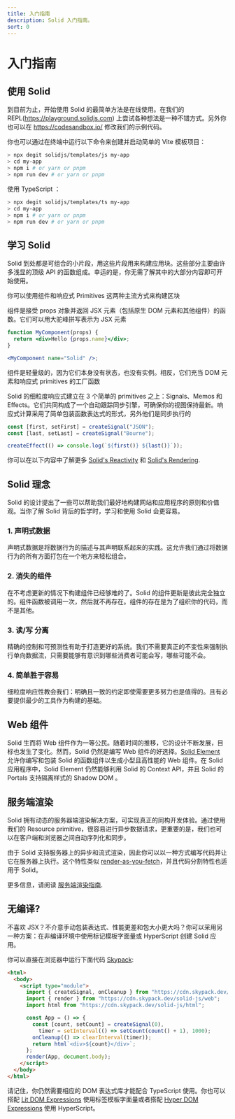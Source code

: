```yaml
---
title: 入门指南
description: Solid 入门指南。
sort: 0
---
```


# 入门指南

## 使用 Solid

到目前为止，开始使用 Solid 的最简单方法是在线使用。在我们的 REPL(https://playground.solidjs.com) 上尝试各种想法是一种不错方式。另外你也可以在 https://codesandbox.io/ 修改我们的示例代码。

你也可以通过在终端中运行以下命令来创建并启动简单的 Vite 模板项目：

```sh
> npx degit solidjs/templates/js my-app
> cd my-app
> npm i # or yarn or pnpm
> npm run dev # or yarn or pnpm
```

使用 TypeScript ：

```sh
> npx degit solidjs/templates/ts my-app
> cd my-app
> npm i # or yarn or pnpm
> npm run dev # or yarn or pnpm
```

## 学习 Solid

Solid 到处都是可组合的小片段，用这些片段用来构建应用块。这些部分主要由许多浅显的顶级 API 的函数组成。幸运的是，你无需了解其中的大部分内容即可开始使用。

你可以使用组件和响应式 Primitives 这两种主流方式来构建区块

组件是接受 props 对象并返回 JSX 元素（包括原生 DOM 元素和其他组件）的函数。它们可以用大驼峰拼写表示为 JSX 元素

```jsx
function MyComponent(props) {
  return <div>Hello {props.name}</div>;
}

<MyComponent name="Solid" />;
```

组件是轻量级的，因为它们本身没有状态，也没有实例。相反，它们充当 DOM 元素和响应式 primitives 的工厂函数

Solid 的细粒度响应式建立在 3 个简单的 primitives 之上：Signals、Memos 和 Effects。它们共同构成了一个自动跟踪同步引擎，可确保你的视图保持最新。响应式计算采用了简单包装函数表达式的形式，另外他们是同步执行的

```js
const [first, setFirst] = createSignal("JSON");
const [last, setLast] = createSignal("Bourne");

createEffect(() => console.log(`${first()} ${last()}`));
```

你可以在以下内容中了解更多 [Solid's Reactivity](https://www.solidjs.com/docs/latest#reactivity) 和 [Solid's Rendering](https://www.solidjs.com/docs/latest#rendering).

## Solid 理念

Solid 的设计提出了一些可以帮助我们最好地构建网站和应用程序的原则和价值观。当你了解 Solid 背后的哲学时，学习和使用 Solid 会更容易。

### 1. 声明式数据

声明式数据是将数据行为的描述与其声明联系起来的实践。这允许我们通过将数据行为的所有方面打包在一个地方来轻松组合。

### 2. 消失的组件

在不考虑更新的情况下构建组件已经够难的了。Solid 的组件更新是彼此完全独立的。组件函数被调用一次，然后就不再存在。组件的存在是为了组织你的代码，而不是其他。

### 3. 读/写 分离

精确的控制和可预测性有助于打造更好的系统。我们不需要真正的不变性来强制执行单向数据流，只需要能够有意识到哪些消费者可能会写，哪些可能不会。

### 4. 简单胜于容易

细粒度响应性教会我们：明确且一致的约定即使需要更多努力也是值得的。且有必要提供最少的工具作为构建的基础。

## Web 组件

Solid 生而将 Web 组件作为一等公民。随着时间的推移，它的设计不断发展，目标也发生了变化。然而，Solid 仍然是编写 Web 组件的好选择。[Solid Element](https://github.com/solidjs/solid/tree/main/packages/solid-element) 允许你编写和包装 Solid 的函数组件以生成小型且高性能的 Web 组件。在 Solid 应用程序中，Solid Element 仍然能够利用 Solid 的 Context API，并且 Solid 的 Portals 支持隔离样式的 Shadow DOM 。

## 服务端渲染

Solid 拥有动态的服务器端渲染解决方案，可实现真正的同构开发体验。通过使用我们的 Resource primitive，很容易进行异步数据请求，更重要的是，我们也可以在客户端和浏览器之间自动序列化和同步。

由于 Solid 支持服务器上的异步和流式渲染，因此你可以以一种方式编写代码并让它在服务器上执行。这个特性类似 [render-as-you-fetch](https://reactjs.org/docs/concurrent-mode-suspense.html#approach-3-render-as-you-fetch-using-suspense)，并且代码分割特性也适用于 Solid。

更多信息，请阅读 [服务端渲染指南](https://www.solidjs.com/docs/latest#server-side-rendering).

## 无编译?

不喜欢 JSX？不介意手动包装表达式、性能更差和包大小更大吗？你可以采用另一种方案：在非编译环境中使用标记模板字面量或 HyperScript 创建 Solid 应用。

你可以直接在浏览器中运行下面代码 [Skypack](https://www.skypack.dev/):

```html
<html>
  <body>
    <script type="module">
      import { createSignal, onCleanup } from "https://cdn.skypack.dev/solid-js";
      import { render } from "https://cdn.skypack.dev/solid-js/web";
      import html from "https://cdn.skypack.dev/solid-js/html";

      const App = () => {
        const [count, setCount] = createSignal(0),
          timer = setInterval(() => setCount(count() + 1), 1000);
        onCleanup(() => clearInterval(timer));
        return html`<div>${count}</div>`;
      };
      render(App, document.body);
    </script>
  </body>
</html>
```

请记住，你仍然需要相应的 DOM 表达式库才能配合 TypeScript 使用。你也可以搭配 [Lit DOM Expressions](https://github.com/ryansolid/dom-expressions/tree/main/packages/lit-dom-expressions) 使用标签模板字面量或者搭配 [Hyper DOM Expressions](https://github.com/ryansolid/dom-expressions/tree/main/packages/hyper-dom-expressions) 使用 HyperScript。
